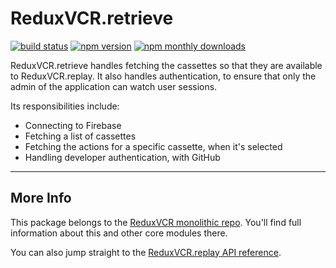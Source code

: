 # ReduxVCR.retrieve

[![build status](https://travis-ci.org/joshwcomeau/redux-vcr.svg?branch=master)](https://travis-ci.org/joshwcomeau/redux-vcr)
[![npm version](https://img.shields.io/npm/v/redux-vcr.retrieve.svg)](https://www.npmjs.com/package/redux-vcr.retrieve)
[![npm monthly downloads](https://img.shields.io/npm/dm/redux-vcr.retrieve.svg)](https://www.npmjs.com/package/redux-vcr.retrieve)

ReduxVCR.retrieve handles fetching the cassettes so that they are available to ReduxVCR.replay. It also handles authentication, to ensure that only the admin of the application can watch user sessions.

Its responsibilities include:

- Connecting to Firebase
- Fetching a list of cassettes
- Fetching the actions for a specific cassette, when it's selected
- Handling developer authentication, with GitHub

--------

## More Info

This package belongs to the [ReduxVCR monolithic repo](https://github.com/joshwcomeau/redux-vcr). You'll find full information about this and other core modules there.

You can also jump straight to the [ReduxVCR.replay API reference](https://github.com/joshwcomeau/redux-vcr/blob/master/documentation/API-reference.md#replay).
